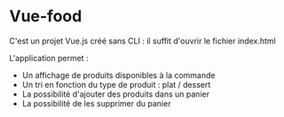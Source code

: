 # Vue-food
C'est un projet Vue.js créé sans CLI : il suffit d'ouvrir le fichier index.html

L'application permet :
- Un affichage de produits disponibles à la commande
- Un tri en fonction du type de produit : plat / dessert
- La possibilité d'ajouter des produits dans un panier
- La possibilité de les supprimer du panier

